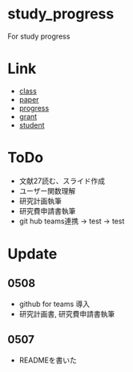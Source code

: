 # study_progress
For study progress


# Link
- [class](https://drive.google.com/drive/folders/10Zj_EADiX3BH_Z-aBU1q6iV9J1wErTwX?usp=sharing)
- [paper](https://drive.google.com/drive/folders/1WVQ5eeNcL_KYNbRCfvOtlfuieKaFVEOk?usp=sharing)
- [progress](https://drive.google.com/drive/folders/1DjZ6w3bVHmwhScFlW5zfZx8vXfVNYCWU?usp=sharing)
- [grant](https://drive.google.com/drive/folders/1-Au9WN15cB3PssPFAy7E4jo2upe563Ji?usp=sharing)
- [student](https://drive.google.com/drive/folders/1-AIkZ7sS1kGOaTLfXyxWX6rO_jrJ9poJ?usp=sharing)

# ToDo
- 文献27読む、スライド作成
- ユーザー関数理解
- 研究計画執筆
- 研究費申請書執筆
- git hub teams連携 -> test -> test

# Update
## 0508
- github for teams 導入
- 研究計画書, 研究費申請書執筆
## 0507
- READMEを書いた
